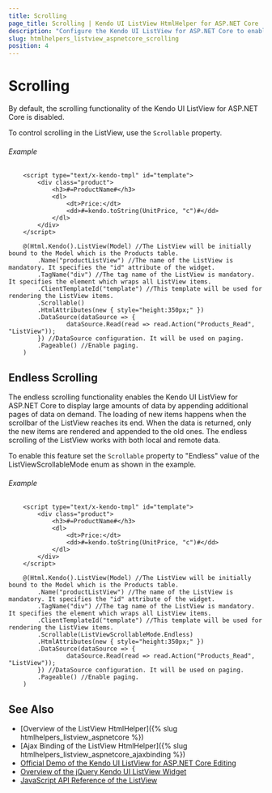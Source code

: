 ```yaml
---
title: Scrolling
page_title: Scrolling | Kendo UI ListView HtmlHelper for ASP.NET Core
description: "Configure the Kendo UI ListView for ASP.NET Core to enable scrolling functionality."
slug: htmlhelpers_listview_aspnetcore_scrolling
position: 4
---
```


# Scrolling

By default, the scrolling functionality of the Kendo UI ListView for ASP.NET Core is disabled.

To control scrolling in the ListView, use the `Scrollable` property.

###### Example

```Template
    <script type="text/x-kendo-tmpl" id="template">
        <div class="product">
            <h3>#=ProductName#</h3>
            <dl>
                <dt>Price:</dt>
                <dd>#=kendo.toString(UnitPrice, "c")#</dd>
            </dl>
        </div>
    </script>
```
```Razor
    @(Html.Kendo().ListView(Model) //The ListView will be initially bound to the Model which is the Products table.
        .Name("productListView") //The name of the ListView is mandatory. It specifies the "id" attribute of the widget.
        .TagName("div") //The tag name of the ListView is mandatory. It specifies the element which wraps all ListView items.
        .ClientTemplateId("template") //This template will be used for rendering the ListView items.
        .Scrollable()
        .HtmlAttributes(new { style="height:350px;" })
        .DataSource(dataSource => {
                dataSource.Read(read => read.Action("Products_Read", "ListView"));
        }) //DataSource configuration. It will be used on paging.
        .Pageable() //Enable paging.
    )
```

## Endless Scrolling

The endless scrolling functionality enables the Kendo UI ListView for ASP.NET Core to display large amounts of data by appending additional pages of data on demand. The loading of new items happens when the scrollbar of the ListView reaches its end. When the data is returned, only the new items are rendered and appended to the old ones. The endless scrolling of the ListView works with both local and remote data.

To enable this feature set the `Scrollable` property to "Endless" value of the ListViewScrollableMode enum as shown in the example.

###### Example

```Template
    <script type="text/x-kendo-tmpl" id="template">
        <div class="product">
            <h3>#=ProductName#</h3>
            <dl>
                <dt>Price:</dt>
                <dd>#=kendo.toString(UnitPrice, "c")#</dd>
            </dl>
        </div>
    </script>
```
```Razor
    @(Html.Kendo().ListView(Model) //The ListView will be initially bound to the Model which is the Products table.
        .Name("productListView") //The name of the ListView is mandatory. It specifies the "id" attribute of the widget.
        .TagName("div") //The tag name of the ListView is mandatory. It specifies the element which wraps all ListView items.
        .ClientTemplateId("template") //This template will be used for rendering the ListView items.
        .Scrollable(ListViewScrollableMode.Endless)
        .HtmlAttributes(new { style="height:350px;" })
        .DataSource(dataSource => {
                dataSource.Read(read => read.Action("Products_Read", "ListView"));
        }) //DataSource configuration. It will be used on paging.
        .Pageable() //Enable paging.
    )
```

## See Also

* [Overview of the ListView HtmlHelper]({% slug htmlhelpers_listview_aspnetcore %})
* [Ajax Binding of the ListView HtmlHelper]({% slug htmlhelpers_listview_aspnetcore_ajaxbinding %})
* [Official Demo of the Kendo UI ListView for ASP.NET Core Editing](https://demos.telerik.com/aspnet-core/listview/editing)
* [Overview of the jQuery Kendo UI ListView Widget](https://docs.telerik.com/kendo-ui/controls/data-management/listview/overview)
* [JavaScript API Reference of the ListView](https://docs.telerik.com/kendo-ui/api/javascript/ui/listview)
